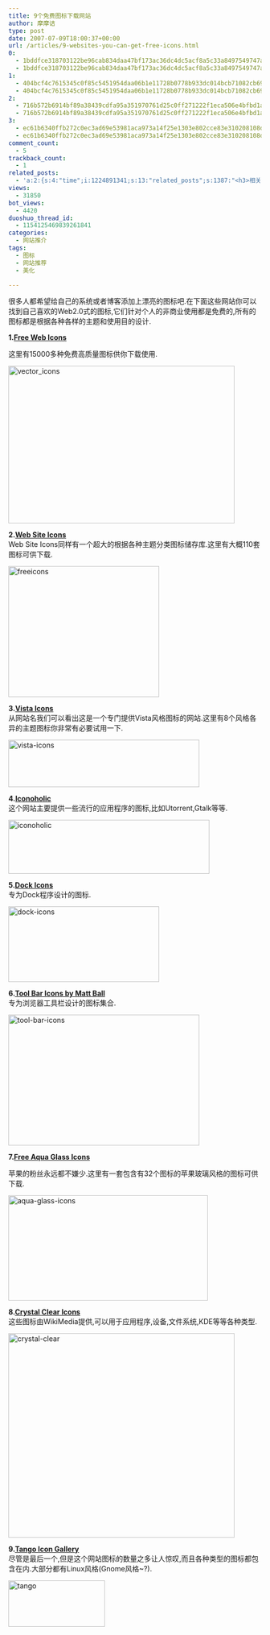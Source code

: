 ```yaml
---
title: 9个免费图标下载网站
author: 摩摩诘
type: post
date: 2007-07-09T18:00:37+00:00
url: /articles/9-websites-you-can-get-free-icons.html
0:
  - 1bddfce318703122be96cab834daa47bf173ac36dc4dc5acf8a5c33a8497549747a1c3528a6b27d211dc18001088a679
  - 1bddfce318703122be96cab834daa47bf173ac36dc4dc5acf8a5c33a8497549747a1c3528a6b27d211dc18001088a679
1:
  - 404bcf4c7615345c0f85c5451954daa06b1e11728b0778b933dc014bcb71082cb69c6b6e7beed50719c9c94f128a969a
  - 404bcf4c7615345c0f85c5451954daa06b1e11728b0778b933dc014bcb71082cb69c6b6e7beed50719c9c94f128a969a
2:
  - 716b572b6914bf89a38439cdfa95a351970761d25c0ff271222f1eca506e4bfbd1a9d2f4472f38bf8b13818dc45b2c68
  - 716b572b6914bf89a38439cdfa95a351970761d25c0ff271222f1eca506e4bfbd1a9d2f4472f38bf8b13818dc45b2c68
3:
  - ec61b6340ffb272c0ec3ad69e53981aca973a14f25e1303e802cce83e310208108df4b382749058d214393a02e204ea8
  - ec61b6340ffb272c0ec3ad69e53981aca973a14f25e1303e802cce83e310208108df4b382749058d214393a02e204ea8
comment_count:
  - 5
trackback_count:
  - 1
related_posts:
  - 'a:2:{s:4:"time";i:1224891341;s:13:"related_posts";s:1387:"<h3>相关日志</h3><ul class="related_post"><li><a href="http://www.digglife.cn/articles/vista-theme-visual-style-download.html" title="7个漂亮的Vista主题(视觉样式)下载">7个漂亮的Vista主题(视觉样式)下载</a></li><li><a href="http://www.digglife.cn/articles/wallpaper-windows7.html" title="9枚Windows 7高清壁纸">9枚Windows 7高清壁纸</a></li><li><a href="http://www.digglife.cn/articles/firefox3-themes-download-windows-mac.html" title="Windows XP,Vista和Mac版Firefox 3主题下载">Windows XP,Vista和Mac版Firefox 3主题下载</a></li><li><a href="http://www.digglife.cn/articles/interface-icons-free-download.html" title="560个免费高质量图标下载">560个免费高质量图标下载</a></li><li><a href="http://www.digglife.cn/articles/4-windows-wallpaper-tricks.html" title="桌面美化:4个Windows壁纸相关技巧">桌面美化:4个Windows壁纸相关技巧</a></li><li><a href="http://www.digglife.cn/articles/vista-task-tips.html" title="给Window XP添加Vista风格的任务栏预览">给Window XP添加Vista风格的任务栏预览</a></li><li><a href="http://www.digglife.cn/articles/20%e6%ac%be%e7%bb%9d%e5%af%b9%e4%b8%8d%e4%bc%9a%e8%ae%a9%e4%bd%a0%e5%a4%b1%e6%9c%9b%e7%9a%84wordpress%e6%a8%a1%e7%89%88.html" title="20款绝对不会让你失望的Wordpress模版.">20款绝对不会让你失望的Wordpress模版.</a></li></ul>";}'
views:
  - 31850
bot_views:
  - 4420
duoshuo_thread_id:
  - 1154125469839261841
categories:
  - 网站推介
tags:
  - 图标
  - 网站推荐
  - 美化

---
```

很多人都希望给自己的系统或者博客添加上漂亮的图标吧.在下面这些网站你可以找到自己喜欢的Web2.0式的图标,它们针对个人的非商业使用都是免费的,所有的图标都是根据各种各样的主题和使用目的设计.

**1.**[**Free Web Icons**][1]

这里有15000多种免费高质量图标供你下载使用.

<img height="313" alt="vector_icons" src="https://www.digglife.net/wp-content/uploads/3/379/2007/07/vector-icons.jpg" width="450" />

<!--more-->

**2.**[**Web Site Icons**][2]  
Web Site Icons同样有一个超大的根据各种主题分类图标储存库.这里有大概110套图标可供下载.

<img height="260" alt="freeicons" src="https://www.digglife.net/wp-content/uploads/3/379/2007/07/freeicons.png" width="300" />

**3.**[**Vista Icons**][3]  
从网站名我们可以看出这是一个专门提供Vista风格图标的网站.这里有8个风格各异的主题图标你非常有必要试用一下.

<img height="94" alt="vista-icons" src="https://www.digglife.net/wp-content/uploads/3/379/2007/07/vista-icons.png" width="380" />

**4.**[**Iconoholic**][4]  
这个网站主要提供一些流行的应用程序的图标,比如Utorrent,Gtalk等等.

<img height="107" alt="iconoholic" src="https://www.digglife.net/wp-content/uploads/3/379/2007/07/iconoholic.png" width="400" />

**5.**[**Dock Icons**][5]  
专为Dock程序设计的图标.

<img height="150" alt="dock-icons" src="https://www.digglife.net/wp-content/uploads/3/379/2007/07/dock-icons.jpg" width="300" />

**6.**[**Tool Bar Icons by Matt Ball**][6]  
专为浏览器工具栏设计的图标集合.

<img height="260" alt="tool-bar-icons" src="https://www.digglife.net/wp-content/uploads/3/379/2007/07/tool-bar-icons.jpg" width="380" />

**7.**[**Free Aqua Glass Icons**][7]

苹果的粉丝永远都不嫌少.这里有一套包含有32个图标的苹果玻璃风格的图标可供下载.

<img height="209" alt="aqua-glass-icons" src="https://www.digglife.net/wp-content/uploads/3/379/2007/07/aqua-glass-icons.png" width="397" />

**8.**[**Crystal Clear Icons**][8]  
这些图标由WikiMedia提供,可以用于应用程序,设备,文件系统,KDE等等各种类型.

<img height="406" alt="crystal-clear" src="https://www.digglife.net/wp-content/uploads/3/379/2007/07/crystal-clear.png" width="450" />

**9.**[**Tango Icon Gallery**][9]  
尽管是最后一个,但是这个网站图标的数量之多让人惊叹,而且各种类型的图标都包含在内.大部分都有Linux风格(Gnome风格~?).

<img height="92" alt="tango" src="https://www.digglife.net/wp-content/uploads/3/379/2007/07/tango.png" width="192" />

 [1]: http://www.freeiconsweb.com/
 [2]: http://www.websiteicons.net/index.php?p=icons&id=all
 [3]: http://www.vistaicons.com/
 [4]: http://www.iconaholic.com/downloads.html
 [5]: http://browse.deviantart.com/customization/icons/dock/?order=9&alltime=yes
 [6]: http://www.cocoadev.com/index.pl?RoyaltyFreeIcons
 [7]: http://www.dezinerfolio.com/2007/02/25/free-aqua-gloss-icons/
 [8]: http://commons.wikimedia.org/wiki/Crystal_Clear
 [9]: http://tango.freedesktop.org/Tango_Icon_Gallery
